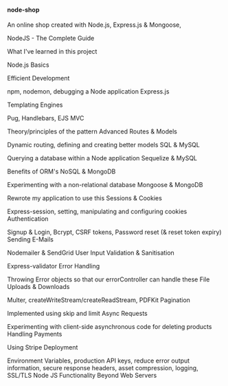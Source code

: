 #### node-shop
An online shop created with Node.js, Express.js & Mongoose, 

 NodeJS - The Complete Guide

What I've learned in this project

Node.js Basics

Efficient Development

npm, nodemon, debugging a Node application
Express.js

Templating Engines

Pug, Handlebars, EJS
MVC

Theory/principles of the pattern
Advanced Routes & Models

Dynamic routing, defining and creating better models
SQL & MySQL

Querying a database within a Node application
Sequelize & MySQL

Benefits of ORM's
NoSQL & MongoDB

Experimenting with a non-relational database
Mongoose & MongoDB

Rewrote my application to use this
Sessions & Cookies

Express-session, setting, manipulating and configuring cookies
Authentication

Signup & Login, Bcrypt, CSRF tokens, Password reset (& reset token expiry)
Sending E-Mails

Nodemailer & SendGrid
User Input Validation & Sanitisation

Express-validator
Error Handling

Throwing Error objects so that our errorController can handle these
File Uploads & Downloads

Multer, createWriteStream/createReadStream, PDFKit
Pagination

Implemented using skip and limit
Async Requests

Experimenting with client-side asynchronous code for deleting products
Handling Payments

Using Stripe
Deployment

Environment Variables, production API keys, reduce error output information, secure response headers, asset compression, logging, SSL/TLS
Node JS Functionality Beyond Web Servers